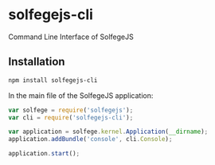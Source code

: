 solfegejs-cli
=============

Command Line Interface of SolfegeJS


Installation
------------

```bash
npm install solfegejs-cli
```

In the main file of the SolfegeJS application:

```javascript
var solfege = require('solfegejs');
var cli = require('solfegejs-cli');

var application = solfege.kernel.Application(__dirname);
application.addBundle('console', cli.Console);

application.start();
```

